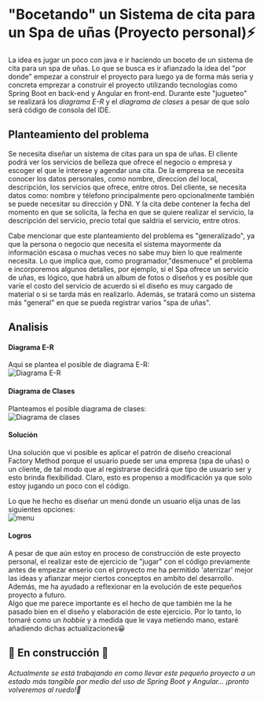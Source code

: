 # "Bocetando" un Sistema de cita para un Spa de uñas (Proyecto personal)⚡
La idea es jugar un poco con java e ir haciendo un boceto de un sistema de cita para un spa de uñas. Lo que se busca es ir afianzado la idea del "por donde" empezar a construir el proyecto para luego ya de forma más seria y concreta emprezar a construir el proyecto utilizando tecnologías como Spring Boot en back-end y Angular en front-end. Durante este "jugueteo" se realizará los *diagrama E-R* y el *diagrama de clases* a pesar de que solo será código de consola del IDE.

## Planteamiento del problema
Se necesita diseñar un sistema de citas para un spa de uñas. El cliente podrá ver los servicios de belleza que ofrece el negocio o empresa y escoger el que le interese y agendar una cita. De la empresa se necesita conocer los datos personales, como nombre, direccion del local, descripción, los servicios que ofrece, entre otros. Del cliente, se necesita datos como: nombre y télefono principalmente pero opcionalmente también se puede necesitar su dirección y DNI. Y la cita debe contener la fecha del momento en que se solicita, la fecha en que se quiere realizar el servicio, la descripción del servicio, precio total que saldria el servicio, entre otros.

Cabe mencionar que este planteamiento del problema es "generalizado", ya que la persona o negocio que necesita el sistema mayormente da información escasa o muchas veces no sabe muy bien lo que realmente necesita. Lo que implica que, como  programador,"desmenuce" el problema e incorporemos algunos detalles, por ejemplo, si el Spa ofrece  un servicio de uñas, es lógico, que habrá un album de fotos o diseños y es posible que varíe el costo del servicio de acuerdo si el diseño es muy cargado de material o si se tarda más en realizarlo. Además, se tratará como un sistema más "general" en que se pueda registrar varios "spa de uñas".

## Analisis
#### Diagrama E-R
Aqui se plantea el posible de diagrama E-R:  
![Diagrama E-R](https://www.dropbox.com/scl/fi/fne5eor4w3wmajxe8cbtv/E-R-DIAGRAMA-BAZAAR.jpg?rlkey=36nu4lr2g1ouq1avt5kf8tumd&dl=0)

#### Diagrama de Clases
Planteamos el posible diagrama de clases:  
![Diagrama de clases](https://www.dropbox.com/scl/fi/909htw5deu6tev6kpd2dz/UML-DIAGRAM-CLASS.jpg?rlkey=1szwr7yezcm30e952ni6l1e7l&dl=0)

#### Solución
Una solución que vi posible es aplicar el patrón de diseño creacional Factory Method porque el usuario puede ser una empresa (spa de uñas) o un cliente, de tal modo que al registrarse decidirá que tipo de usuario ser y esto brinda flexibilidad. Claro, esto es propenso a modificación ya que solo estoy jugando un poco con el código.

Lo que he hecho es diseñar un menú donde un usuario elija unas de las siguientes opciones:  
![menu](https://www.dropbox.com/scl/fi/fkwhmz2y6zo60xzxwcvnr/menu-bazaar.jpg?rlkey=fj2bjbtzas8dpccbjzqcga9b3&dl=0)
#### Logros
A pesar de que aún estoy en proceso de construcción de este proyecto personal, el realizar este de ejercicio de "jugar" con el código previamente antes de empezar enserio con el proyecto me ha permitido 'aterrizar' mejor las ideas y afianzar mejor ciertos conceptos en ambito del desarrollo. Además, me ha ayudado a reflexionar en la evolución de este pequeños proyecto a futuro.  
Algo que me parece importante es el hecho de que también me la he pasado bien en el diseño y elaboración de este ejercicio. Por lo tanto, lo tomaré como un *hobbie* y a medida que le vaya metiendo mano, estaré añadiendo dichas actualizaciones😀

## 🚧 En construcción 🚧
###### Actualmente se está trabajando en como llevar este pequeño proyecto a un estado más tangible por medio del uso de Spring Boot y Angular... ¡pronto volveremos al ruedo!🐂

